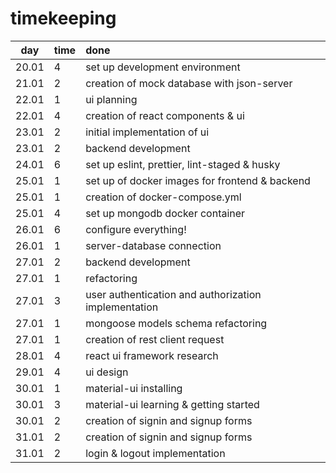 # timekeeping

|  day  | time | done                                                 |
| :---: | :--- | :--------------------------------------------------- |
| 20.01 | 4    | set up development environment                       |
| 21.01 | 2    | creation of mock database with json-server           |
| 22.01 | 1    | ui planning                                          |
| 22.01 | 4    | creation of react components & ui                    |
| 23.01 | 2    | initial implementation of ui                         |
| 23.01 | 2    | backend development                                  |
| 24.01 | 6    | set up eslint, prettier, lint-staged & husky         |
| 25.01 | 1    | set up of docker images for frontend & backend       |
| 25.01 | 1    | creation of docker-compose.yml                       |
| 25.01 | 4    | set up mongodb docker container                      |
| 26.01 | 6    | configure everything!                                |
| 26.01 | 1    | server-database connection                           |
| 27.01 | 2    | backend development                                  |
| 27.01 | 1    | refactoring                                          |
| 27.01 | 3    | user authentication and authorization implementation |
| 27.01 | 1    | mongoose models schema refactoring                   |
| 27.01 | 1    | creation of rest client request                      |
| 28.01 | 4    | react ui framework research                          |
| 29.01 | 4    | ui design                                            |
| 30.01 | 1    | material-ui installing                               |
| 30.01 | 3    | material-ui learning & getting started               |
| 30.01 | 2    | creation of signin and signup forms                  |
| 31.01 | 2    | creation of signin and signup forms                  |
| 31.01 | 2    | login & logout implementation                        |
